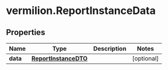 # vermilion.ReportInstanceData

## Properties

Name | Type | Description | Notes
------------ | ------------- | ------------- | -------------
**data** | [**ReportInstanceDTO**](ReportInstanceDTO.md) |  | [optional] 


